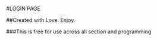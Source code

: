 #LOGIN PAGE

##Created with Love. Enjoy.

###This is free for use across all section and programming